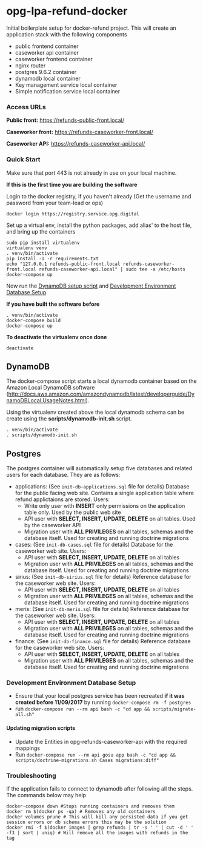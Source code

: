 # opg-lpa-refund-docker

Initial boilerplate setup for docker-refund project.  This will create an application stack with the following components

- public frontend container
- caseworker api container
- caseworker frontend container
- nginx router
- postgres 9.6.2 container
- dynamodb local container
- Key management service local container
- Simple notification service local container

### Access URLs

**Public front:** https://refunds-public-front.local/

**Caseworker front:** https://refunds-caseworker-front.local/

**Caseworker API:** https://refunds-caseworker-api.local/


### Quick Start

Make sure that port 443 is not already in use on your local machine.

**If this is the first time you are building the software**

Login to the docker registry, if you haven't already (Get the username and password from your team-lead or ops)
```
docker login https://registry.service.opg.digital
```
Set up a virtual env, install the python packages, add alias' to the host file, and bring up the containers
```
sudo pip install virtualenv
virtualenv venv
. venv/bin/activate
pip install -U -r requirements.txt
echo "127.0.0.1 refunds-public-front.local refunds-caseworker-front.local refunds-caseworker-api.local" | sudo tee -a /etc/hosts
docker-compose up
```
Now run the [DynamoDB setup script](#DynamoDB) and [Development Environment Database Setup](#Development-Environment-Database-Setup)

**If you have built the software before**
```
. venv/bin/activate
docker-compose build
docker-compose up
```
**To deactivate the virtualenv once done**
``` 
deactivate
```
## DynamoDB
The docker-compose script starts a local dynamodb container based on the Amazon Local DynamoDB software (http://docs.aws.amazon.com/amazondynamodb/latest/developerguide/DynamoDBLocal.UsageNotes.html).

Using the virtualenv created above the local dynamodb schema can be create using the **scripts/dynamodb-init.sh** script.
```
. venv/bin/activate
. scripts/dynamodb-init.sh
```

## Postgres
The postgres container will automatically setup five databases and related users for each database. They are as follows:
 
- applications: (See `init-db-applications.sql` file for details) Database for the public facing web site. Contains a single application table where refund applictaions are stored. Users:
    - Write only user with **INSERT** only permissions on the application table only. Used by the public web site
    - API user with **SELECT, INSERT, UPDATE, DELETE** on all tables. Used by the caseworker API
    - Migration user with **ALL PRIVILEGES** on all tables, schemas and the database itself. Used for creating and running doctrine migrations
- cases: (See `init-db-cases.sql` file for details) Database for the caseworker web site. Users:
    - API user with **SELECT, INSERT, UPDATE, DELETE** on all tables
    - Migration user with **ALL PRIVILEGES** on all tables, schemas and the database itself. Used for creating and running doctrine migrations
- sirius: (See `init-db-sirius.sql` file for details) Reference database for the caseworker web site. Users:
    - API user with **SELECT, INSERT, UPDATE, DELETE** on all tables
    - Migration user with **ALL PRIVILEGES** on all tables, schemas and the database itself. Used for creating and running doctrine migrations
- meris: (See `init-db-meris.sql` file for details) Reference database for the caseworker web site. Users:
    - API user with **SELECT, INSERT, UPDATE, DELETE** on all tables
    - Migration user with **ALL PRIVILEGES** on all tables, schemas and the database itself. Used for creating and running doctrine migrations
- finance: (See `init-db-finance.sql` file for details) Reference database for the caseworker web site. Users:
    - API user with **SELECT, INSERT, UPDATE, DELETE** on all tables
    - Migration user with **ALL PRIVILEGES** on all tables, schemas and the database itself. Used for creating and running doctrine migrations
 
### Development Environment Database Setup

- Ensure that your local postgres service has been recreated **if it was created before 11/09/2017** by running `docker-compose rm -f postgres`
- run `docker-compose run --rm api bash -c "cd app && scripts/migrate-all.sh"`

#### Updating migration scripts

- Update the Entities in opg-refunds-caseworker-api with the required mappings
- Run `docker-compose run --rm api gosu app bash -c "cd app && scripts/doctrine-migrations.sh Cases migrations:diff"`

### Troubleshooting

If the application fails to connect to dynamodb after following all the steps. The commands below may help
```
docker-compose down #Stops running containers and removes them
docker rm $(docker ps -qa) # Removes any old containers
docker volumes prune # This will kill any persisted data if you get session errors or db schema errors this may be the solution
docker rmi -f $(docker images | grep refunds | tr -s ' ' | cut -d ' ' -f3 | sort | uniq) # Will remove all the images with refunds in the tag
```
